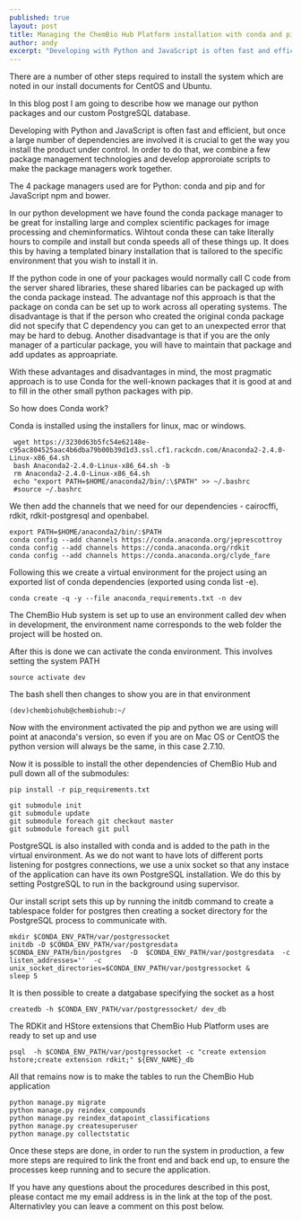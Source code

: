 ```yaml
---
published: true
layout: post
title: Managing the ChemBio Hub Platform installation with conda and pip
author: andy
excerpt: "Developing with Python and JavaScript is often fast and efficient, but once a large number of dependencies are involved it is crucial to get the way you install the product under control."
---
```


There are a number of other steps required to install the system which are noted in our install documents for CentOS and Ubuntu. 

In this blog post I am going to describe how we manage our python packages and our custom PostgreSQL database.

Developing with Python and JavaScript is often fast and efficient, but once a large number of dependencies are involved it is crucial to get the way you install the product under control. In order to do that, we combine a few package management technologies and develop approroiate scripts to make the package managers work together.

The 4 package managers used are for Python: conda and pip and for JavaScript npm and bower.

In our python development we have found the conda package manager to be great for installing large and complex scientific packages for image processing and cheminformatics. Wihtout conda these can take literally hours to compile and install but conda speeds all of these things up. It does this by having a templated binary installation that is tailored to the specific environment that you wish to install it in. 

If the python code in one of your packages would normally call C code from the server shared libraries, these shared libaries can be packaged up with the conda package instead. The advantage nof this approach is that the package on conda can be set up to work across all operating systems. The disadvantage is that if the person who created the original conda package did not specify that C dependency you can get to an unexpected error that may be hard to debug. Another disadvantage is that if you are the only manager of a particular package, you will have to maintain that package and add updates as approapriate.

With these advantages and disadvantages in mind, the most pragmatic approach is to use Conda for the well-known packages that it is good at and to fill in the other small python packages with pip.

So how does Conda work?

Conda is installed using the installers for linux, mac or windows.

     wget https://3230d63b5fc54e62148e-c95ac804525aac4b6dba79b00b39d1d3.ssl.cf1.rackcdn.com/Anaconda2-2.4.0-Linux-x86_64.sh 
     bash Anaconda2-2.4.0-Linux-x86_64.sh -b    
     rm Anaconda2-2.4.0-Linux-x86_64.sh
     echo "export PATH=$HOME/anaconda2/bin/:\$PATH" >> ~/.bashrc
     #source ~/.bashrc

We then add the channels that we need for our dependencies - cairocffi, rdkit, rdkit-postgresql and openbabel.

    export PATH=$HOME/anaconda2/bin/:$PATH
    conda config --add channels https://conda.anaconda.org/jeprescottroy
    conda config --add channels https://conda.anaconda.org/rdkit
    conda config --add channels https://conda.anaconda.org/clyde_fare

Following this we create a virtual environment for the project using an exported list of conda dependencies (exported using conda list -e).

    conda create -q -y --file anaconda_requirements.txt -n dev

The ChemBio Hub system is set up to use an environment called dev when in development, the environment name corresponds to the web folder the project will be hosted on.

After this is done we can activate the conda environment. This involves setting the system PATH

    source activate dev

The bash shell then changes to show you are in that environment

    (dev)chembiohub@chembiohub:~/

Now with the environment activated the pip and python we are using will point at anaconda's version, so even if you are on Mac OS or CentOS the python version will always be the same, in this case 2.7.10.

Now it is possible to install the other dependencies of ChemBio Hub and pull down all of the submodules:

    pip install -r pip_requirements.txt

    git submodule init 
    git submodule update
    git submodule foreach git checkout master 
    git submodule foreach git pull

PostgreSQL is also installed with conda and is added to the path in the virtual environment. As we do not want to have lots of different ports listening for postgres connections, we use a unix socket so that any instace of the application can have its own PostgreSQL installation. We do this by setting PostgreSQL to run in the background using supervisor.

Our install script sets this up by running the initdb command to create a tablespace folder for postgres then creating a socket directory for the PostgreSQL process to communicate with.

    mkdir $CONDA_ENV_PATH/var/postgressocket
    initdb -D $CONDA_ENV_PATH/var/postgresdata
    $CONDA_ENV_PATH/bin/postgres  -D  $CONDA_ENV_PATH/var/postgresdata  -c  listen_addresses=''  -c  unix_socket_directories=$CONDA_ENV_PATH/var/postgressocket &
    sleep 5

It is then possible to create a datgabase specifying the socket as a host

    createdb -h $CONDA_ENV_PATH/var/postgressocket/ dev_db

The RDKit and HStore extensions that ChemBio Hub Platform uses are ready to set up and use

    psql  -h $CONDA_ENV_PATH/var/postgressocket -c "create extension hstore;create extension rdkit;" ${ENV_NAME}_db

All that remains now is to make the tables to run the ChemBio Hub application

    python manage.py migrate
    python manage.py reindex_compounds
    python manage.py reindex_datapoint_classifications
    python manage.py createsuperuser
    python manage.py collectstatic

Once these steps are done, in order to run the system in production, a few more steps are required to link the front end and back end up, to ensure the processes keep running and to secure the application.

If you have any questions about the procedures described in this post, please contact me my email address is in the link at the top of the post. Alternativley you can leave a comment on this post below.